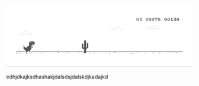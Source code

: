 ![image](https://github.com/sudimuk2017/qwaszx/blob/main/dino.gif)


edhjdkajksdhashakjdalsdsjdalskdjkadajkd
